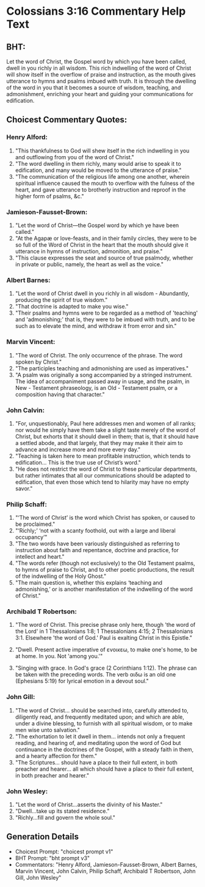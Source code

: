 # Colossians 3:16 Commentary Help Text

## BHT:
Let the word of Christ, the Gospel word by which you have been called, dwell in you richly in all wisdom. This rich indwelling of the word of Christ will show itself in the overflow of praise and instruction, as the mouth gives utterance to hymns and psalms imbued with truth. It is through the dwelling of the word in you that it becomes a source of wisdom, teaching, and admonishment, enriching your heart and guiding your communications for edification.

## Choicest Commentary Quotes:
### Henry Alford:
1) "This thankfulness to God will shew itself in the rich indwelling in you and outflowing from you of the word of Christ."
2) "The word dwelling in them richly, many would arise to speak it to edification, and many would be moved to the utterance of praise."
3) "The communication of the religious life among one another, wherein spiritual influence caused the mouth to overflow with the fulness of the heart, and gave utterance to brotherly instruction and reproof in the higher form of psalms, &c."

### Jamieson-Fausset-Brown:
1. "Let the word of Christ—the Gospel word by which ye have been called."
2. "At the Agapæ or love-feasts, and in their family circles, they were to be so full of the Word of Christ in the heart that the mouth should give it utterance in hymns of instruction, admonition, and praise."
3. "This clause expresses the seat and source of true psalmody, whether in private or public, namely, the heart as well as the voice."

### Albert Barnes:
1. "Let the word of Christ dwell in you richly in all wisdom - Abundantly, producing the spirit of true wisdom."
2. "That doctrine is adapted to make you wise."
3. "Their psalms and hymns were to be regarded as a method of 'teaching' and 'admonishing;' that is, they were to be imbued with truth, and to be such as to elevate the mind, and withdraw it from error and sin."

### Marvin Vincent:
1. "The word of Christ. The only occurrence of the phrase. The word spoken by Christ." 
2. "The participles teaching and admonishing are used as imperatives."
3. "A psalm was originally a song accompanied by a stringed instrument. The idea of accompaniment passed away in usage, and the psalm, in New - Testament phraseology, is an Old - Testament psalm, or a composition having that character."

### John Calvin:
1. "For, unquestionably, Paul here addresses men and women of all ranks; nor would he simply have them take a slight taste merely of the word of Christ, but exhorts that it should dwell in them; that is, that it should have a settled abode, and that largely, that they may make it their aim to advance and increase more and more every day."
2. "Teaching is taken here to mean profitable instruction, which tends to edification... This is the true use of Christ’s word."
3. "He does not restrict the word of Christ to these particular departments, but rather intimates that all our communications should be adapted to edification, that even those which tend to hilarity may have no empty savor."

### Philip Schaff:
1. "‘The word of Christ’ is the word which Christ has spoken, or caused to be proclaimed."
2. "‘Richly;’ ‘not with a scanty foothold, out with a large and liberal occupancy’"
3. "The two words have been variously distinguished as referring to instruction about faith and repentance, doctrine and practice, for intellect and heart."
4. "The words refer (though not exclusively) to the Old Testament psalms, to hymns of praise to Christ, and to other poetic productions, the result of the indwelling of the Holy Ghost."
5. "The main question is, whether this explains ‘teaching and admonishing,’ or is another manifestation of the indwelling of the word of Christ."

### Archibald T Robertson:
1. "The word of Christ. This precise phrase only here, though 'the word of the Lord' in 1 Thessalonians 1:8; 1 Thessalonians 4:15; 2 Thessalonians 3:1. Elsewhere 'the word of God.' Paul is exalting Christ in this Epistle." 

2. "Dwell. Present active imperative of ενοικεω, to make one's home, to be at home. In you. Not 'among you.'"

3. "Singing with grace. In God's grace (2 Corinthians 1:12). The phrase can be taken with the preceding words. The verb αιδω is an old one (Ephesians 5:19) for lyrical emotion in a devout soul."

### John Gill:
1. "The word of Christ... should be searched into, carefully attended to, diligently read, and frequently meditated upon; and which are able, under a divine blessing, to furnish with all spiritual wisdom, or to make men wise unto salvation."
2. "The exhortation to let it dwell in them... intends not only a frequent reading, and hearing of, and meditating upon the word of God but continuance in the doctrines of the Gospel, with a steady faith in them, and a hearty affection for them."
3. "The Scriptures... should have a place to their full extent, in both preacher and hearer... all which should have a place to their full extent, in both preacher and hearer."

### John Wesley:
1. "Let the word of Christ...asserts the divinity of his Master."
2. "Dwell...take up its stated residence."
3. "Richly...fill and govern the whole soul."


## Generation Details
- Choicest Prompt: "choicest prompt v1"
- BHT Prompt: "bht prompt v3"
- Commentators: "Henry Alford, Jamieson-Fausset-Brown, Albert Barnes, Marvin Vincent, John Calvin, Philip Schaff, Archibald T Robertson, John Gill, John Wesley"
